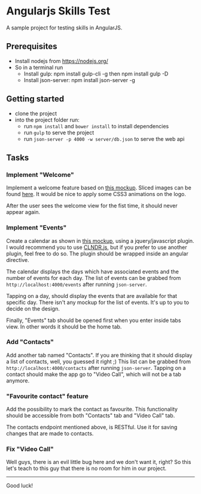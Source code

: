 # Angularjs Skills Test
A sample project for testing skills in AngularJS.

## Prerequisites
- Install nodejs from https://nodejs.org/
- So in a terminal run
    - Install gulp: npm install gulp-cli -g then npm install gulp -D
    - Install json-server: npm install json-server -g

## Getting started
- clone the project
- into the project folder run:
    - run `npm install` and `bower install` to install dependencies
    - run `gulp` to serve the project
    - run `json-server -p 4000 -w server/db.json` to serve the web api

## Tasks

### Implement "Welcome"
Implement a welcome feature based on [this mockup](mockups/welcome.png).
Sliced images can be found [here](mockups/slices).
It would be nice to apply some CSS3 animations on the logo.

After the user sees the welcome view for the fist time, it should never appear again.

### Implement "Events"
Create a calendar as shown in [this mockup](mockups/events.png), using a jquery/javascript plugin.
I would recommend you to use [CLNDR.js](https://github.com/kylestetz/CLNDR), but if you prefer to use another plugin, feel free to do so.
The plugin should be wrapped inside an angular directive.

The calendar displays the days which have associated events and the number of events for each day.
The list of events can be grabbed from `http://localhost:4000/events` after running `json-server`.

Tapping on a day, should display the events that are available for that specific day.
There isn't any mockup for the list of events. It's up to you to decide on the design.

Finally, "Events" tab should be opened first when you enter inside tabs view.
In other words it should be the home tab.

### Add "Contacts"
Add another tab named "Contacts".
If you are thinking that it should display a list of contacts, well, you guessed it right ;)
This list can be grabbed from `http://localhost:4000/contacts` after running `json-server`.
Tapping on a contact should make the app go to "Video Call", which will not be a tab anymore.

### "Favourite contact" feature 
Add the possibility to mark the contact as favourite.
This functionality should be accessible from both "Contacts" tab and "Video Call" tab.

The contacts endpoint mentioned above, is RESTful. Use it for saving changes that are made to contacts.

### Fix "Video Call"
Well guys, there is an evil little bug here and we don't want it, right?
So this let's teach to this guy that there is no room for him in our project.

---
Good luck!